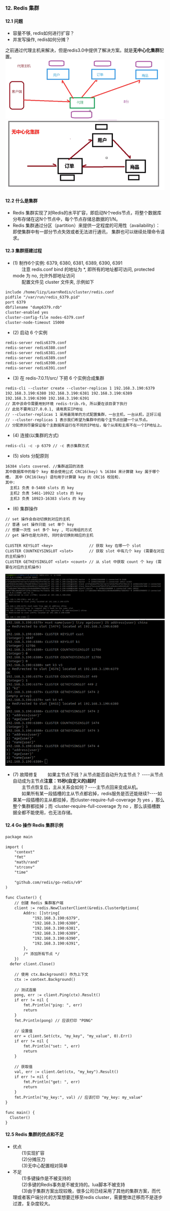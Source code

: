 ### 12. Redis 集群
#### 12.1 问题 
* 容量不够, redis如何进行扩容？
* 并发写操作, redis如何分摊？  

之前通过代理主机来解决，但是redis3.0中提供了解决方案。就是**无中心化集群**配置。  
![image-11](https://github.com/lizyzzz/LearnRedis/blob/main/images/11.png)  
![image-12](https://github.com/lizyzzz/LearnRedis/blob/main/images/12.png)  

#### 12.2 什么是集群
* Redis 集群实现了对Redis的水平扩容，即启动N个redis节点，将整个数据库分布存储在这N个节点中，每个节点存储总数据的1/N。
* Redis 集群通过分区（partition）来提供一定程度的可用性（availability）： 即使集群中有一部分节点失效或者无法进行通讯， 集群也可以继续处理命令请求。  

#### 12.3 集群搭建过程
* (1) 制作6个实例: 6379, 6380, 6381, 6389, 6390, 6391  
&emsp;&emsp;注意 redis.conf bind 的地址为 *, 即所有的地址都可访问, protected mode 为 no, 允许外部地址访问  
&emsp;&emsp;配置文件见 cluster 文件夹, 示例如下  
```
include /home/lizy/LearnRedis/cluster/redis.conf
pidfile "/var/run/redis_6379.pid"
port 6379
dbfilename "dump6379.rdb"
cluster-enabled yes
cluster-config-file nodes-6379.conf
cluster-node-timeout 15000
```
* (2) 启动 6 个实例
```
redis-server redis6379.conf
redis-server redis6380.conf
redis-server redis6381.conf
redis-server redis6389.conf
redis-server redis6390.conf
redis-server redis6391.conf
```
* (3) 在 redis-7.0.11/src/ 下把 6 个实例合成集群
```
redis-cli --cluster create --cluster-replicas 1 192.168.3.190:6379 192.168.3.190:6380 192.168.3.190:6381 192.168.3.190:6389 192.168.3.190:6390 192.168.3.190:6391
// 其中该命令需要用到环境 redis-trib.rb, 所以要在该目录下执行
// 此处不要用127.0.0.1, 请用真实IP地址
// --cluster-replicas 1 采用最简单的方式配置集群，一台主机，一台从机，正好三组
// --cluster-replicas 1 表示我们希望为集群中的每个主节点创建一个从节点。
// 分配原则尽量保证每个主数据库运行在不同的IP地址，每个从库和主库不在一个IP地址上。
```
* (4) 连接(以集群的方式)
```
redis-cli -c -p 6379 // -c 表示集群方式
```
* (5) slots 分配原则
```
16384 slots covered. //集群返回的消息
其中数据库中的每个 key 都会使用公式 CRC16(key) % 16384 来计算键 key 属于哪个槽， 其中 CRC16(key) 语句用于计算键 key 的 CRC16 校验和.
其中: 
  主机1 负责 0-5460 slots 的 key
  主机2 负责 5461-10922 slots 的 key
  主机3 负责 10923-16383 slots 的 key
```
* (6) 集群操作
```
// set 操作会自动切换到对应的主机
// 普通 set 操作只能 set 单个 key
// 想要一次性 set 多个 key , 可以用组的方式
// get 操作也是允许的, 同时会切换到相应的主机

CLUSTER KEYSLOT <key>                // 获取 key 在哪一个 slot
CLUSTER COUNTKEYSINSLOT <slot>       // 获取 slot 中有几个 key (需要在对应的主机操作)
CLUSTER GETKEYSINSLOT <slot> <count> // 从 slot 中获取 count 个 key (需要在对应的主机操作)
```
![image-13](https://github.com/lizyzzz/LearnRedis/blob/main/images/13.png)  
![image-14](https://github.com/lizyzzz/LearnRedis/blob/main/images/14.png)  
* (7) 故障修复
&emsp;&emsp;如果主节点下线？从节点能否自动升为主节点？ ----从节点自动成为主节点**注意：15秒(自定义的)超时**  
&emsp;&emsp;主节点恢复后，主从关系会如何？----主节点回来变成从机。  
&emsp;&emsp;如果所有某一段插槽的主从节点都宕掉，redis服务是否还能继续?----如果某一段插槽的主从都挂掉，而cluster-require-full-coverage 为 yes ，那么 整个集群都挂掉；而 ·cluster-require-full-coverage 为 no ，那么该插槽数据全都不能使用，也无法存储。

#### 12.4 Go 操作 Redis 集群示例
```Golang
package main

import (
	"context"
	"fmt"
	"math/rand"
	"strconv"
	"time"

	"github.com/redis/go-redis/v9"
)

func Cluster() {
	// 创建 Redis 集群客户端
	client := redis.NewClusterClient(&redis.ClusterOptions{
		Addrs: []string{
			"192.168.3.190:6379",
			"192.168.3.190:6380",
			"192.168.3.190:6381",
			"192.168.3.190:6389",
			"192.168.3.190:6390",
			"192.168.3.190:6391",
		},
		/* 添加所有节点 */
	})
  defer client.Close()

	// 使用 ctx.Background() 作为上下文
	ctx := context.Background()

	// 测试连接
	pong, err := client.Ping(ctx).Result()
	if err != nil {
		fmt.Println("ping: ", err)
		return
	}
	fmt.Println(pong) // 应该打印 "PONG"

	// 设置值
	err = client.Set(ctx, "my_key", "my_value", 0).Err()
	if err != nil {
		fmt.Println("set: ", err)
		return
	}

	// 获取值
	val, err := client.Get(ctx, "my_key").Result()
	if err != nil {
		fmt.Println("get: ", err)
		return
	}
	fmt.Println("my_key:", val) // 应该打印 "my_key: my_value"
}

func main() {
  Cluster()
}
```
#### 12.5 Redis 集群的优点和不足
* 优点  
&emsp;&emsp;(1)实现扩容  
&emsp;&emsp;(2)分摊压力  
&emsp;&emsp;(3)无中心配置相对简单  
* 不足  
&emsp;&emsp;(1)多键操作是不被支持的  
&emsp;&emsp;(2)多键的Redis事务是不被支持的。lua脚本不被支持  
&emsp;&emsp;(3)由于集群方案出现较晚，很多公司已经采用了其他的集群方案，而代理或者客户端分片的方案想要迁移至redis cluster，需要整体迁移而不是逐步过渡，复杂度较大。  

